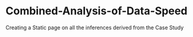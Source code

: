 # Combined-Analysis-of-Data-Speed
Creating a Static page on all the inferences derived from the Case Study
